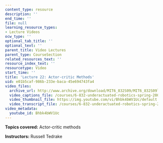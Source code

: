 ```yaml
---
content_type: resource
description: ''
end_time: ''
file: null
learning_resource_types:
- Lecture Videos
ocw_type: ''
optional_tab_title: ''
optional_text: ''
parent_title: Video Lectures
parent_type: CourseSection
related_resources_text: ''
resource_index_text: ''
resourcetype: Video
start_time: ''
title: 'Lecture 22: Actor-critic Methods'
uid: e01b5caf-986b-233e-baca-45e694743fa4
video_files:
  archive_url: http://www.archive.org/download/MIT6_832S09/MIT6_832S09lec22_300k.mp4
  video_captions_file: /courses/6-832-underactuated-robotics-spring-2009/54a67976d6c25f5199ad3519a6d6cda7_Bhbk4bWV1Uc.vtt
  video_thumbnail_file: https://img.youtube.com/vi/Bhbk4bWV1Uc/default.jpg
  video_transcript_file: /courses/6-832-underactuated-robotics-spring-2009/03826a71d8444b3746d04212aa7c11d6_Bhbk4bWV1Uc.pdf
video_metadata:
  youtube_id: Bhbk4bWV1Uc
---
```


**Topics covered:** Actor-critic methods

**Instructors:** Russell Tedrake



